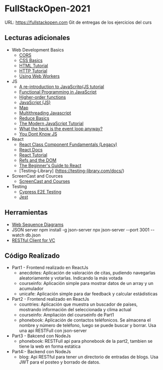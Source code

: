 # FullStackOpen-2021 

URL: https://fullstackopen.com 
Git de entregas de los ejercicios del curs

## Lecturas adicionales
* Web Development Basics
  * [CORS](https://developer.mozilla.org/en-US/docs/Web/HTTP/CORS)
  * [CSS Basics](https://developer.mozilla.org/en-US/docs/Learn/Getting_started_with_the_web/CSS_basics)
  * [HTML Tutorial](https://developer.mozilla.org/en-US/docs/Learn/Getting_started_with_the_web/HTML_basics)
  * [HTTP Tutorial](https://developer.mozilla.org/en-US/docs/Web/HTTP)
  * [Using Web Workers](https://developer.mozilla.org/en-US/docs/Web/API/Web_Workers_API/Using_web_workers)
* JS
  * [A re-introduction to JavaScritp(JS tutorial](https://developer.mozilla.org/en-US/docs/Web/JavaScript/A_re-introduction_to_JavaScript)
  * [Functional Programming in JavaScript](https://www.youtube.com/playlist?list=PL0zVEGEvSaeEd9hlmCXrk5yUyqUag-n84)
  * [Higher-order functions](https://www.youtube.com/watch?v=BMUiFMZr7vk&list=PL0zVEGEvSaeEd9hlmCXrk5yUyqUag-n84)
  * [JavaScript (JS)](https://developer.mozilla.org/en-US/docs/Web/JavaScript)
  * [Map](https://www.youtube.com/watch?v=bCqtb-Z5YGQ&list=PL0zVEGEvSaeEd9hlmCXrk5yUyqUag-n84&index=2)
  * [Multithreading Javascript](https://medium.com/techtrument/multithreading-javascript-46156179cf9a)
  * [Reduce Basics](https://www.youtube.com/watch?v=Wl98eZpkp-c&t=31s)
  * [The Modern JavaScript Tutorial](https://javascript.info/)
  * [What the heck is the event loop anyway?](https://www.youtube.com/watch?v=8aGhZQkoFbQ)
  * [You Dont Know JS](https://github.com/getify/You-Dont-Know-JS)
* React
  * [React Class Component Fundamentals (Legacy)](https://egghead.io/courses/react-with-class-components-fundamentals-4351f8bb)
  * [React Docs](https://reactjs.org/docs/getting-started.html)
  * [React Tutorial](https://reactjs.org/tutorial/tutorial.html)
  * [Refs and the DOM](https://reactjs.org/docs/refs-and-the-dom.html)
  * [The Beginner's Guide to React](https://egghead.io/courses/the-beginner-s-guide-to-react)
  * [Testing-Library] (https://testing-library.com/docs/)
* ScreenCast and Cources
  * [ScreenCast and Courses](https://egghead.io/) 
* Testing
  * [Cypress E2E Testing](https://docs.cypress.io/guides/overview/why-cypress#In-a-nutshell)
  * [Jest](https://jestjs.io/)
## Herramientas
* [Web Sequence Diagrams](https://www.websequencediagrams.com/)
* JSON server
	npm install -g json-server
	npx json-server --port 3001 --watch db.json
* [RESTful Client for VC](https://github.com/Huachao/vscode-restclient)

## Código Realizado
* Part1 - Frontend realizado en ReactJs
  * anecdotes: Aplicación de valoración de citas, pudiendo navegarlas aleatoriamente y votarlas. Indicando la más votada
  * courseinfo: Aplicación simple para mostrar datos de un array y un acumulador
  * unicafe: Aplicación simple para dar feedback y calcular estádisticas
* Part2 - Frontend realizado en ReactJs
  * countries: Aplicación que muestra un buscador de países, mostrando información del seleccionada y clima actual
  * courseinfo: Ampliación del courseinfo de Part1
  * phonebook: Aplicación de contactos teléfonicos. Se almacena el nombre y número de teléfono, luego se puede buscar y borrar. Usa una api RESTFull con json-server
* Part3 - Bakcend con NodeJs
  * phonebook: RESTFull api para phonebook de la part2, tambien se tiene la web en forma estática
* Part4:- Backend con NodeJs
  * blog: Api RESTful para tener un directorio de entradas de blogs. Usa JWT para el posteo y borrado de datos.
